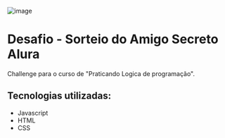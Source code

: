![image](https://github.com/user-attachments/assets/01ba0963-52ee-486f-81d9-caa9d7923cc5)<h1>Desafio - Sorteio do Amigo Secreto Alura</h1>
<p>Challenge para o curso de "Praticando Logica de programação". </p>
<h2>Tecnologias utilizadas:</h2>
<ul>
<li>Javascript</li>
<li>HTML</li>
<li>CSS</li>
</ul>
